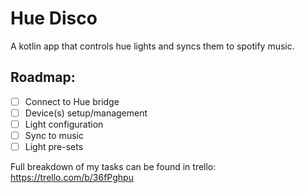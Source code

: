 # Hue Disco

A kotlin app that controls hue lights and syncs them to spotify music.

## Roadmap:

- [ ] Connect to Hue bridge
- [ ] Device(s) setup/management
- [ ] Light configuration
- [ ] Sync to music  
- [ ] Light pre-sets

Full breakdown of my tasks can be found in trello: https://trello.com/b/36fPghpu